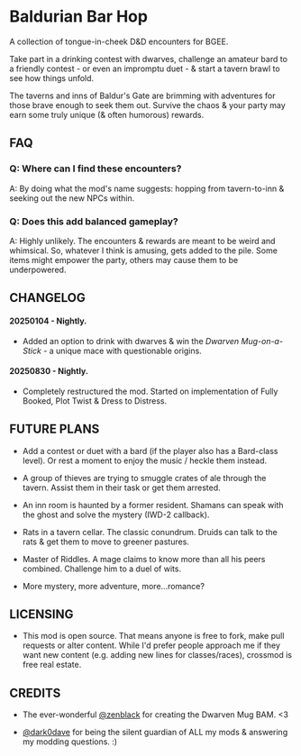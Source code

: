 # Baldurian Bar Hop
A collection of tongue-in-cheek D&D encounters for BGEE.

Take part in a drinking contest with dwarves, challenge an amateur bard to a friendly contest - or even an impromptu duet - & start a tavern brawl to see how things unfold.

The taverns and inns of Baldur's Gate are brimming with adventures for those brave enough to seek them out. Survive the chaos & your party may earn some truly unique (& often humorous) rewards.

## FAQ

### Q: Where can I find these encounters?

A: By doing what the mod's name suggests: hopping from tavern-to-inn & seeking out the new NPCs within.

### Q: Does this add balanced gameplay?

A: Highly unlikely. The encounters & rewards are meant to be weird and whimsical. So, whatever I think is amusing, gets added to the pile. Some items might empower the party, others may cause them to be underpowered.

## CHANGELOG

#### 20250104 - Nightly.

* Added an option to drink with dwarves & win the *Dwarven Mug-on-a-Stick* - a unique mace with questionable origins.

#### 20250830 - Nightly.

* Completely restructured the mod. Started on implementation of Fully Booked, Plot Twist & Dress to Distress.

## FUTURE PLANS

* Add a contest or duet with a bard (if the player also has a Bard-class level). Or rest a moment to enjoy the music / heckle them instead. 

* A group of thieves are trying to smuggle crates of ale through the tavern. Assist them in their task or get them arrested.

* An inn room is haunted by a former resident. Shamans can speak with the ghost and solve the mystery (IWD-2 callback).

* Rats in a tavern cellar. The classic conundrum. Druids can talk to the rats & get them to move to greener pastures.

* Master of Riddles. A mage claims to know more than all his peers combined. Challenge him to a duel of wits.

* More mystery, more adventure, more...romance?

## LICENSING

* This mod is open source. That means anyone is free to fork, make pull requests or alter content. While I'd prefer people approach me if they want new content (e.g. adding new lines for classes/races), crossmod is free real estate. 

## CREDITS

* The ever-wonderful [@zenblack](https://github.com/zenblack) for creating the Dwarven Mug BAM. <3

* [@dark0dave](https://github.com/dark0dave) for being the silent guardian of ALL my mods & answering my modding questions. :)
